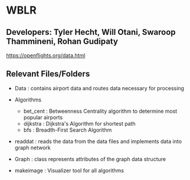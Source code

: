 # WBLR

## Developers: Tyler Hecht, Will Otani, Swaroop Thammineni, Rohan Gudipaty

https://openflights.org/data.html

## Relevant Files/Folders

* Data : contains airport data and routes data necessary for processing

* Algorithms
    * bet_cent : Betweenness Centrality algorithm to determine most popular airports
    * dijkstra : Dijkstra's Algorithm for shortest path
    * bfs : Breadth-First Search Algorithm
* readdat : reads the data from the data files and implements data into graph network
* Graph : class represents attributes of the graph data structure
* makeimage : Visualizer tool for all algorithms

